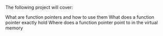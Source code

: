 The following project will cover:

What are function pointers and how to use them
What does a function pointer exactly hold
Where does a function pointer point to in the virtual memory